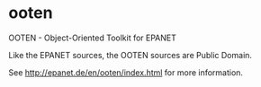 ooten
=====

OOTEN - Object-Oriented Toolkit for EPANET

Like the EPANET sources, the OOTEN sources are Public Domain.

See http://epanet.de/en/ooten/index.html for more information.
